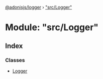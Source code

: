 [@adonisjs/logger](../README.md) › ["src/Logger"](_src_logger_.md)

# Module: "src/Logger"

## Index

### Classes

* [Logger](../classes/_src_logger_.logger.md)
